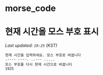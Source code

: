 # morse_code
# 현재 시간을 모스 부호 표시
<!-- MORSE_TIME_START -->
_Last updated: `19:25` (KST)_

```
현재 시간을 입력하세요. 모스 부호로 바꿉니다
.---- ----. ..--- .....
모스 부호를 다시 현재 시간으로 바꿉니다
1925
```
<!-- MORSE_TIME_END -->
